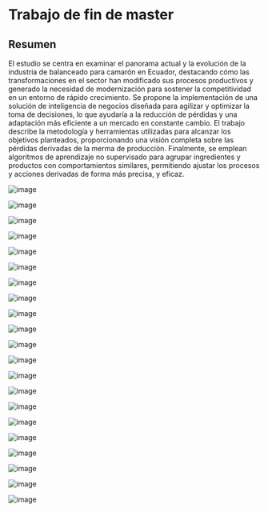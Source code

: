 # Trabajo de fin de master

## Resumen

El estudio se centra en examinar el panorama actual y la evolución de la industria de balanceado para camarón en Ecuador, destacando cómo las transformaciones en el sector han modificado sus procesos productivos y generado la necesidad de modernización para sostener la competitividad en un entorno de rápido crecimiento. 
Se propone la implementación de una solución de inteligencia de negocios diseñada para agilizar y optimizar la toma de decisiones, lo que ayudaría a la reducción de pérdidas y una adaptación más eficiente a un mercado en constante cambio.
El trabajo describe la metodología y herramientas utilizadas para alcanzar los objetivos planteados, proporcionando una visión completa sobre las pérdidas derivadas de la merma de producción. 
Finalmente, se emplean algoritmos de aprendizaje no supervisado para agrupar ingredientes y productos con comportamientos similares, permitiendo ajustar los procesos y acciones derivadas de forma más precisa, y eficaz.


![image](https://github.com/user-attachments/assets/8e587cb2-ce26-430b-980a-0bedfab6cf51)

![image](https://github.com/user-attachments/assets/bf1cec18-7a90-46de-8f42-88aae967dcb5)

![image](https://github.com/user-attachments/assets/b5512095-12d4-41ae-b732-c9cd8d4a2f37)

![image](https://github.com/user-attachments/assets/53f3eb53-a06f-4483-bc9f-cb04da1fe9c4)

![image](https://github.com/user-attachments/assets/e5d97215-5a30-4350-bc9c-5a4003d31c05)

![image](https://github.com/user-attachments/assets/e8264e07-2f7c-4c86-ad51-ca0118176e21)

![image](https://github.com/user-attachments/assets/f3dc49fe-68d2-400b-b645-d7cd2cb8e968)

![image](https://github.com/user-attachments/assets/a37c8574-d844-4898-a7e8-f099139a8f2b)

![image](https://github.com/user-attachments/assets/1d3935fd-9da1-4d79-8956-b0ec3de0b337)

![image](https://github.com/user-attachments/assets/0549619c-f98c-4c5a-8715-ca59fbf062e1)

![image](https://github.com/user-attachments/assets/11ab700c-7d3f-414d-84f8-c212f0f476ad)

![image](https://github.com/user-attachments/assets/b58082e4-461f-48d1-b07d-c7005d185059)

![image](https://github.com/user-attachments/assets/2f0ed482-8947-4d19-93ea-6d4e507a9e10)

![image](https://github.com/user-attachments/assets/0e1faa51-b2c3-45a5-b2d2-91e1f23eba75)

![image](https://github.com/user-attachments/assets/50889c20-b522-4a57-bdc1-b304f1c93c4a)

![image](https://github.com/user-attachments/assets/24fd9943-9384-4d62-af10-c36bf1a8248d)

![image](https://github.com/user-attachments/assets/98fd27cb-1963-47b9-8f44-2721cb24b87c)

![image](https://github.com/user-attachments/assets/39878174-3e70-46e0-842b-13506e26e634)

![image](https://github.com/user-attachments/assets/22759ff8-b2a4-4c86-b077-70231859fdaa)

![image](https://github.com/user-attachments/assets/37cf5a97-f60a-4a1c-94ff-3bae37ff9570)

![image](https://github.com/user-attachments/assets/43c4a6e0-27eb-4717-978e-f9ffbe10bd00)

